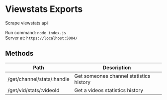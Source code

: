 # Viewstats Exports
Scrape viewstats api

Run command: `node index.js`\
Server at: `https://localhost:5004/`

## Methods
|Path|Description|
|-|-|
|/get/channel/stats/:handle|Get someones channel statistics history|
|/get/vid/stats/:videoId|Get a videos statistics history|
